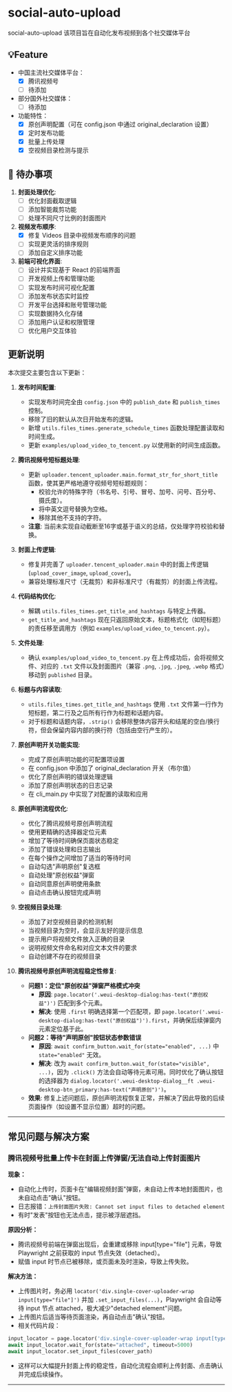 # social-auto-upload
social-auto-upload 该项目旨在自动化发布视频到各个社交媒体平台

## 💡Feature
- 中国主流社交媒体平台：
  - [x] 腾讯视频号
  - [ ] 待添加

- 部分国外社交媒体：
  - [ ] 待添加

- 功能特性：
  - [x] 原创声明配置（可在 config.json 中通过 original_declaration 设置）
  - [x] 定时发布功能
  - [x] 批量上传处理
  - [x] 空视频目录检测与提示

## 🚀 待办事项
1. **封面处理优化**:
   - [ ] 优化封面截取逻辑
   - [ ] 添加智能裁剪功能
   - [ ] 处理不同尺寸比例的封面图片

2. **视频发布顺序**:
   - [x] 修复 Videos 目录中视频发布顺序的问题
   - [ ] 实现更灵活的排序规则
   - [ ] 添加自定义排序功能

3. **前端可视化界面**:
   - [ ] 设计并实现基于 React 的前端界面
   - [ ] 开发视频上传和管理功能
   - [ ] 实现发布时间可视化配置
   - [ ] 添加发布状态实时监控
   - [ ] 开发平台选择和账号管理功能
   - [ ] 实现数据持久化存储
   - [ ] 添加用户认证和权限管理
   - [ ] 优化用户交互体验

## 更新说明
本次提交主要包含以下更新：

1. **发布时间配置**:
   - 实现发布时间完全由 `config.json` 中的 `publish_date` 和 `publish_times` 控制。
   - 移除了旧的默认从次日开始发布的逻辑。
   - 新增 `utils.files_times.generate_schedule_times` 函数处理配置读取和时间生成。
   - 更新 `examples/upload_video_to_tencent.py` 以使用新的时间生成函数。

2. **腾讯视频号短标题处理**:
   - 更新 `uploader.tencent_uploader.main.format_str_for_short_title` 函数，使其更严格地遵守视频号短标题规则：
     - 校验允许的特殊字符（书名号、引号、冒号、加号、问号、百分号、摄氏度）。
     - 将中英文逗号替换为空格。
     - 移除其他不支持的字符。
   - **注意**: 当前未实现自动截断至16字或基于语义的总结，仅处理字符校验和替换。

3. **封面上传逻辑**:
   - 修复并完善了 `uploader.tencent_uploader.main` 中的封面上传逻辑 (`upload_cover_image`, `upload_cover`)。
   - 兼容处理标准尺寸（无裁剪）和非标准尺寸（有裁剪）的封面上传流程。

4. **代码结构优化**:
   - 解耦 `utils.files_times.get_title_and_hashtags` 与特定上传器。
   - `get_title_and_hashtags` 现在只返回原始文本，标题格式化（如短标题）的责任移至调用方（例如 `examples/upload_video_to_tencent.py`）。

5. **文件处理**:
   - 确认 `examples/upload_video_to_tencent.py` 在上传成功后，会将视频文件、对应的 `.txt` 文件以及封面图片（兼容 `.png`, `.jpg`, `.jpeg`, `.webp` 格式）移动到 `published` 目录。

6. **标题与内容读取**:
   - `utils.files_times.get_title_and_hashtags` 使用 `.txt` 文件第一行作为短标题，第二行及之后所有行作为标题和话题内容。
   - 对于标题和话题内容，`.strip()` 会移除整体内容开头和结尾的空白/换行符，但会保留内容内部的换行符（包括由空行产生的）。

7. **原创声明开关功能实现**:
   - 完成了原创声明功能的可配置项设置
   - 在 config.json 中添加了 original_declaration 开关（布尔值）
   - 优化了原创声明的错误处理逻辑
   - 添加了原创声明状态的日志记录
   - 在 cli_main.py 中实现了对配置的读取和应用

8. **原创声明流程优化**:
   - 优化了腾讯视频号原创声明流程
   - 使用更精确的选择器定位元素
   - 增加了等待时间确保页面状态稳定
   - 添加了错误处理和日志输出
   - 在每个操作之间增加了适当的等待时间
   - 自动勾选"声明原创"复选框
   - 自动处理"原创权益"弹窗
   - 自动同意原创声明使用条款
   - 自动点击确认按钮完成声明

9. **空视频目录处理**:
   - 添加了对空视频目录的检测机制
   - 当视频目录为空时，会显示友好的提示信息
   - 提示用户将视频文件放入正确的目录
   - 说明视频文件命名和对应文本文件的要求
   - 自动创建不存在的视频目录

10. **腾讯视频号原创声明流程稳定性修复**:
    - **问题1：定位"原创权益"弹窗严格模式冲突**
        - **原因**: `page.locator('.weui-desktop-dialog:has-text("原创权益")')` 匹配到多个元素。
        - **解决**: 使用 `.first` 明确选择第一个匹配项，即 `page.locator('.weui-desktop-dialog:has-text("原创权益")').first`，并确保后续弹窗内元素定位基于此。
    - **问题2：等待"声明原创"按钮状态参数错误**
        - **原因**: `await confirm_button.wait_for(state="enabled", ...)` 中 `state="enabled"` 无效。
        - **解决**: 改为 `await confirm_button.wait_for(state="visible", ...)`，因为 `.click()` 方法会自动等待元素可用。同时优化了确认按钮的选择器为 `dialog.locator('.weui-desktop-dialog__ft .weui-desktop-btn_primary:has-text("声明原创")')`。
    - **效果**: 修复上述问题后，原创声明流程恢复正常，并解决了因此导致的后续页面操作（如设置不显示位置）超时的问题。

---

## 常见问题与解决方案

### 腾讯视频号批量上传卡在封面上传弹窗/无法自动上传封面图片

**现象：**
- 自动化上传时，页面卡在"编辑视频封面"弹窗，未自动上传本地封面图片，也未自动点击"确认"按钮。
- 日志报错：`上传封面图片失败: Cannot set input files to detached element`
- 有时"发表"按钮也无法点击，提示被浮层遮挡。

**原因分析：**
- 腾讯视频号前端在弹窗出现后，会重建或移除 input[type="file"] 元素，导致 Playwright 之前获取的 input 节点失效（detached）。
- 赋值 input 时节点已被移除，或页面未及时渲染，导致上传失败。

**解决方法：**
- 上传图片时，务必用 `locator('div.single-cover-uploader-wrap input[type="file"]')` 并加 `.set_input_files(...)`，Playwright 会自动等待 input 节点 attached，极大减少"detached element"问题。
- 上传图片后适当等待页面渲染，再自动点击"确认"按钮。
- 相关代码片段：

```python
input_locator = page.locator('div.single-cover-uploader-wrap input[type="file"]')
await input_locator.wait_for(state="attached", timeout=5000)
await input_locator.set_input_files(cover_path)
```

- 这样可以大幅提升封面上传的稳定性，自动化流程会顺利上传封面、点击确认并完成后续操作。

---
